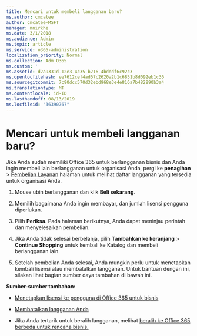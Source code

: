 ```yaml
---
title: Mencari untuk membeli langganan baru?
ms.author: cmcatee
author: cmcatee-MSFT
manager: mnirkhe
ms.date: 3/1/2018
ms.audience: Admin
ms.topic: article
ms.service: o365-administration
localization_priority: Normal
ms.collection: Adm_O365
ms.custom: ''
ms.assetid: d2a9331d-12e3-4c35-b216-4bdddf6c92c3
ms.openlocfilehash: ee7612cef4ad67c2620a2b1c6851b8d092eb1c36
ms.sourcegitcommit: 7c90dcc570d32ebd968e3e4e816a7b482890b3a4
ms.translationtype: MT
ms.contentlocale: id-ID
ms.lasthandoff: 08/13/2019
ms.locfileid: "36390767"
---
```

# <a name="looking-to-buy-a-new-subscription"></a>Mencari untuk membeli langganan baru?

Jika Anda sudah memiliki Office 365 untuk berlangganan bisnis dan Anda ingin membeli lain berlangganan untuk organisasi Anda, pergi ke **penagihan** \> [Pembelian Layanan](https://go.microsoft.com/fwlink/p/?linkid=868433) halaman untuk melihat daftar langganan yang tersedia untuk organisasi Anda.
 
1. Mouse ubin berlangganan dan klik **Beli sekarang**.

2. Memilih bagaimana Anda ingin membayar, dan jumlah lisensi pengguna diperlukan.

3. Pilih **Periksa**. Pada halaman berikutnya, Anda dapat meninjau perintah dan menyelesaikan pembelian.

4. Jika Anda tidak selesai berbelanja, pilih **Tambahkan ke keranjang** \> **Continue Shopping** untuk kembali ke Katalog dan membeli berlangganan lain. 

5. Setelah pembelian Anda selesai, Anda mungkin perlu untuk menetapkan kembali lisensi atau membatalkan langganan. Untuk bantuan dengan ini, silakan lihat bagian sumber daya tambahan di bawah ini.

 **Sumber-sumber tambahan:**
  
- [Menetapkan lisensi ke pengguna di Office 365 untuk bisnis](https://docs.microsoft.com/en-us/office365/admin/subscriptions-and-billing/assign-licenses-to-users)
    
- [Membatalkan langganan Anda](https://docs.microsoft.com/en-us/office365/admin/subscriptions-and-billing/cancel-your-subscription)
    
- Jika Anda tertarik untuk beralih langganan, melihat [beralih ke Office 365 berbeda untuk rencana bisnis.](https://docs.microsoft.com/en-us/office365/admin/subscriptions-and-billing/switch-to-a-different-plan)